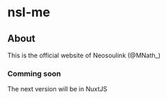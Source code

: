 # nsl-me

## About
This is the official website of Neosoulink (@MNath_)

### Comming soon 
The next version will be in NuxtJS

